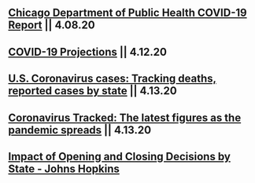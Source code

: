 ## [Chicago Department of Public Health COVID-19 Report](https://www.chicago.gov/city/en/sites/covid-19/home/latest-data/2020-04-08.html)  ||  4.08.20

## [COVID-19 Projections](https://covid19.healthdata.org/united-states-of-america)  ||  4.12.20

## [U.S. Coronavirus cases: Tracking deaths, reported cases by state](https://www.washingtonpost.com/graphics/2020/national/coronavirus-us-cases-deaths/)  ||  4.13.20

## [Coronavirus Tracked: The latest figures as the pandemic spreads](https://www.ft.com/coronavirus-latest)  ||  4.13.20

## [Impact of Opening and Closing Decisions by State - Johns Hopkins](https://coronavirus.jhu.edu/data/state-timeline)